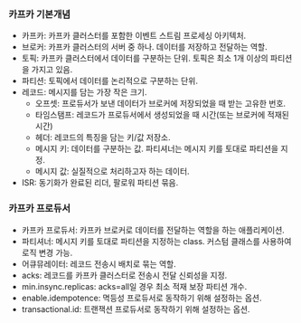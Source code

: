 ### 카프카 기본개념
* 카프카: 카프카 클러스터를 포함한 이벤트 스트림 프로세싱 아키텍처.
* 브로커: 카프카 클러스터의 서버 중 하나. 데이터를 저장하고 전달하는 역할.
* 토픽: 카프카 클러스터에서 데이터를 구분하는 단위. 토픽은 최소 1개 이상의 파티션을 가지고 있음.
* 파티션: 토픽에서 데이터를 논리적으로 구분하는 단위.
* 레코드: 메시지를 담는 가장 작은 크기.
  * 오프셋: 프로듀서가 보낸 데이터가 브로커에 저장되었을 때 받는 고유한 번호.
  * 타임스탬프: 레코드가 프로듀서에서 생성되었을 때 시간(또는 브로커에 적재된 시간)
  * 헤더: 레코드의 특징을 담는 키/값 저장소.
  * 메시지 키: 데이터를 구분하는 값. 파티셔너는 메시지 키를 토대로 파티션을 지정.
  * 메시지 값: 실질적으로 처리하고자 하는 데이터.
* ISR: 동기화가 완료된 리더, 팔로워 파티션 묶음.

### 카프카 프로듀서
* 카프카 프로듀서: 카프카 브로커로 데이터를 전달하는 역할을 하는 애플리케이션.
* 파티셔너: 메시지 키를 토대로 파티션을 지정하는 class. 커스텀 클래스를 사용하여 로직 변경 가능.
* 어큐뮤레이터: 레코드 전송시 배치로 묶는 역할.
* acks: 레코드를 카프카 클러스터로 전송시 전달 신뢰성을 지정.
* min.insync.replicas: acks=all일 경우 최소 적재 보장 파티션 개수.
* enable.idempotence: 멱등성 프로듀서로 동작하기 위해 설정하는 옵션.
* transactional.id: 트랜잭션 프로듀서로 동작하기 위해 설정하는 옵션.